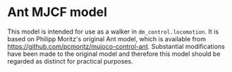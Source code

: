 # Ant MJCF model

This model is intended for use as a walker in `dm_control.locomotion`. It is
based on Philipp Moritz's original Ant model, which is available from
https://github.com/pcmoritz/mujoco-control-ant. Substantial modifications
have been made to the original model and therefore this model should be regarded
as distinct for practical purposes.
